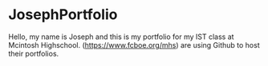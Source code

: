# JosephPortfolio
Hello, my name is Joseph and this is my portfolio for my IST class at Mcintosh Highschool. 
(https://www.fcboe.org/mhs) are using Github to host their portfolios.
